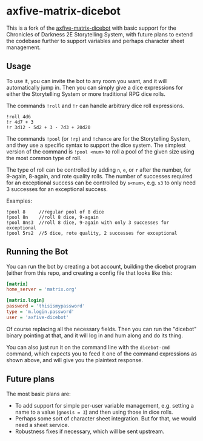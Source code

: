 # axfive-matrix-dicebot

This is a fork of the
[axfive-matrix-dicebot](https://gitlab.com/Taywee/axfive-matrix-dicebot)
with basic support for the Chronicles of Darkness 2E Storytelling
System, with future plans to extend the codebase further to support
variables and perhaps character sheet management.

## Usage

To use it, you can invite the bot to any room you want, and it will
automatically jump in. Then you can simply give a dice expressions for
either the Storytelling System or more traditional RPG dice rolls.

The commands `!roll` and `!r` can handle arbitrary dice roll expressions.

```
!roll 4d6
!r 4d7 + 3
!r 3d12 - 5d2 + 3 - 7d3 + 20d20
```

The commands `!pool` (or `!rp`) and `!chance` are for the Storytelling
System, and they use a specific syntax to support the dice system. The
simplest version of the command is `!pool <num>` to roll a pool of the
given size using the most common type of roll.

The type of roll can be controlled by adding `n`, `e`, or `r` after
the number, for 9-again, 8-again, and rote quality rolls. The number
of successes required for an exceptional success can be controlled by
`s<num>`, e.g. `s3` to only need 3 successes for an exceptional
success.

Examples:

```
!pool 8     //regular pool of 8 dice
!pool 8n    //roll 8 dice, 9-again
!pool 8ns3  //roll 8 dice, 9-again with only 3 successes for exceptional
!pool 5rs2  //5 dice, rote quality, 2 successes for exceptional

```

## Running the Bot
You can run the bot by creating a bot account, building the dicebot
program (either from this repo, and creating a config file that looks
like this:

```ini
[matrix]
home_server = 'matrix.org'

[matrix.login]
password = 'thisismypassword'
type = 'm.login.password'
user = 'axfive-dicebot'
```

Of course replacing all the necessary fields. Then you can run the
"dicebot" binary pointing at that, and it will log in and hum along
and do its thing.

You can also just run it on the command line with the `dicebot-cmd`
command, which expects you to feed it one of the command expressions
as shown above, and will give you the plaintext response.

## Future plans

The most basic plans are:

* To add support for simple per-user variable management, e.g. setting
  a name to a value (`gnosis = 3`) and then using those in dice rolls.
* Perhaps some sort of character sheet integration. But for that, we
  would need a sheet service.
* Robustness fixes if necessary, which will be sent upstream.
